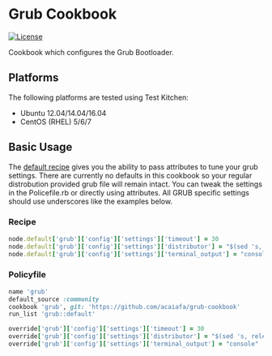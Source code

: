# Grub Cookbook
[![License](https://img.shields.io/badge/license-Apache_2-blue.svg)](https://www.apache.org/licenses/LICENSE-2.0)

Cookbook which configures the Grub Bootloader.

## Platforms
The following platforms are tested using Test Kitchen:

- Ubuntu 12.04/14.04/16.04
- CentOS (RHEL) 5/6/7

## Basic Usage
The [default recipe](recipes/default.rb) gives you the ability to pass attributes to tune your grub settings.
There are currently no defaults in this cookbook so your regular distrobution provided grub file will remain intact. 
You can tweak the settings in the Policefile.rb or directly using attributes. All GRUB specific settings
should use underscores like the examples below.

### Recipe
```ruby
node.default['grub']['config']['settings']['timeout'] = 30
node.default['grub']['config']['settings']['distributor'] = "$(sed 's, release .*$,,g' /etc/system-release)"
node.default['grub']['config']['settings']['terminal_output'] = "console"
```

### Policyfile
``` ruby
name 'grub'
default_source :community
cookbook 'grub', git: 'https://github.com/acaiafa/grub-cookbook'
run_list 'grub::default'

override['grub']['config']['settings']['timeout'] = 30
override['grub']['config']['settings']['distributor'] = "$(sed 's, release .*$,,g' /etc/system-release)"
override['grub']['config']['settings']['terminal_output'] = "console"
```

